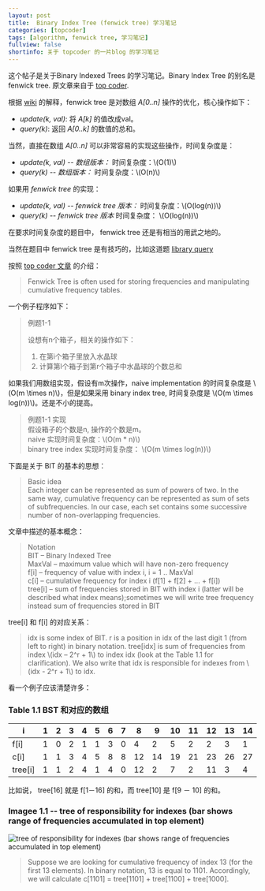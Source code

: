 ```yaml
---
layout: post
title:  Binary Index Tree (fenwick tree) 学习笔记
categories: [topcoder]
tags: [algorithm, fenwick tree, 学习笔记]
fullview: false
shortinfo: 关于 topcoder 的一片blog 的学习笔记
---
```


<script type="text/javascript" src="http://cdn.mathjax.org/mathjax/latest/MathJax.js?config=default"></script>

这个帖子是关于Binary Indexed Trees 的学习笔记。Binary Index Tree 的别名是 fenwick tree. 原文章来自于 [top coder](https://www.topcoder.com/community/data-science/data-science-tutorials/binary-indexed-trees/).

根据 [wiki](http://en.wikipedia.org/wiki/Fenwick_tree) 的解释，fenwick tree 是对数组 *A[0..n]* 操作的优化，核心操作如下：

* *update(k, val)*: 将 *A[k]* 的值改成val。
* *query(k)*: 返回 *A[0..k]* 的数值的总和。

当然，直接在数组 *A[0..n]* 可以非常容易的实现这些操作，时间复杂度是：

* *update(k, val) -- 数组版本：* 时间复杂度：\\(O(1)\\)
* *query(k) -- 数组版本：* 时间复杂度：\\(O(n)\\)

如果用 *fenwick tree* 的实现：

* *update(k, val) -- fenwick tree 版本：* 时间复杂度：\\(O(log(n))\\)
* *query(k) -- fenwick tree 版本* 时间复杂度： \\(O(log(n))\\)

在要求时间复杂度的题目中， fenwick tree 还是有相当的用武之地的。 

当然在题目中 fenwick tree 是有技巧的，比如这道题 [library query](/hackerRankCode/hackerrank/2015/05/24/libaryQuery.html)  

按照 [top coder 文章](https://www.topcoder.com/community/data-science/data-science-tutorials/binary-indexed-trees/) 的介绍：

>Fenwick Tree is often used for storing frequencies and manipulating cumulative frequency tables.
	

一个例子程序如下： 

>例题1-1   
>
>设想有n个箱子，相关的操作如下：      
> 1. 在第i个箱子里放入水晶球   
> 2. 计算第l个箱子到第r个箱子中水晶球的个数总和  
> 
>  

如果我们用数组实现，假设有m次操作，naive implementation 的时间复杂度是 \\(O(m \times n)\\)，但是如果采用 binary index tree, 时间复杂度是 \\(O(m \times log(n))\\)。还是不小的提高。 

>例题1-1 实现  
>假设箱子的个数是n, 操作的个数是m。    
>naive 实现时间复杂度：\\(O(m * n)\\)   
>binary tree index 实现时间复杂度： \\(O(m \times log(n))\\)   
>


下面是关于 BIT 的基本的思想：

>Basic idea   >Each integer can be represented as sum of powers of two. In the same way, cumulative frequency can be represented as sum of sets of subfrequencies. In our case, each set contains some successive number of non-overlapping frequencies.
>


文章中描述的基本概念：

>Notation  >BIT – Binary Indexed Tree  >MaxVal – maximum value which will have non-zero frequency  >f[i] – frequency of value with index i, i = 1 .. MaxVal  >c[i] – cumulative frequency for index i (f[1] + f[2] + ... + f[i])  >tree[i] – sum of frequencies stored in BIT with index i (latter will be described what index means);sometimes we will write tree frequency instead sum of frequencies stored in BIT
>

tree[i] 和 f[i] 的对应关系：

>idx is some index of BIT. r is a position in idx of the last digit 1 (from left to right) in binary notation. tree[idx] is sum of frequencies from index \\(idx – 2^r + 1\\) to index idx (look at the Table 1.1 for clarification). We also write that idx is responsible for indexes from \\(idx - 2^r + 1\\) to idx.


看一个例子应该清楚许多：



### Table 1.1 BST 和对应的数组
 i | 1 | 2 | 3 | 4 | 5 | 6 | 7 | 8 | 9 | 10 | 11 | 12 | 13 | 14 | 15 | 16  
--- | --- | --- | --- | --- | --- | --- | --- | --- | --- | --- | --- | --- | --- | --- | --- | ---  
f[i] | 1 | 0 | 2 | 1 | 1 | 3 | 0 | 4 | 2 | 5 | 2 | 2 | 3 | 1 | 0 | 2   
c[i] | 1 | 1 | 3 | 4 | 5 | 8 | 8 | 12 | 14 | 19 | 21 | 23 | 26 | 27 | 27 | 29  
tree[i] | 1 | 1 | 2 | 4 | 1 | 4 | 0 | 12 | 2 | 7 | 2 | 11 | 3 | 4 | 0 | 29    

比如说， tree[16] 就是 f[1－16] 的和，而 tree[10] 是 f[9 － 10] 的和。  

### Imagee 1.1 -- tree of responsibility for indexes (bar shows range of frequencies accumulated in top element)

![tree of responsibility for indexes (bar shows range of frequencies accumulated in top element)
](http://community.topcoder.com/i/education/binaryIndexedTrees/BITimg.gif)

>Suppose we are looking for cumulative frequency of index 13 (for the first 13 elements). In binary notation, 13 is equal to 1101. Accordingly, we will calculate c[1101] = tree[1101] + tree[1100] + tree[1000].
